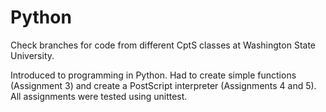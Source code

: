 # Python

Check branches for code from different CptS classes at Washington State University.

Introduced to programming in Python. Had to create simple functions (Assignment 3) and create a PostScript interpreter (Assignments 4 and 5). All assignments were tested using unittest.
